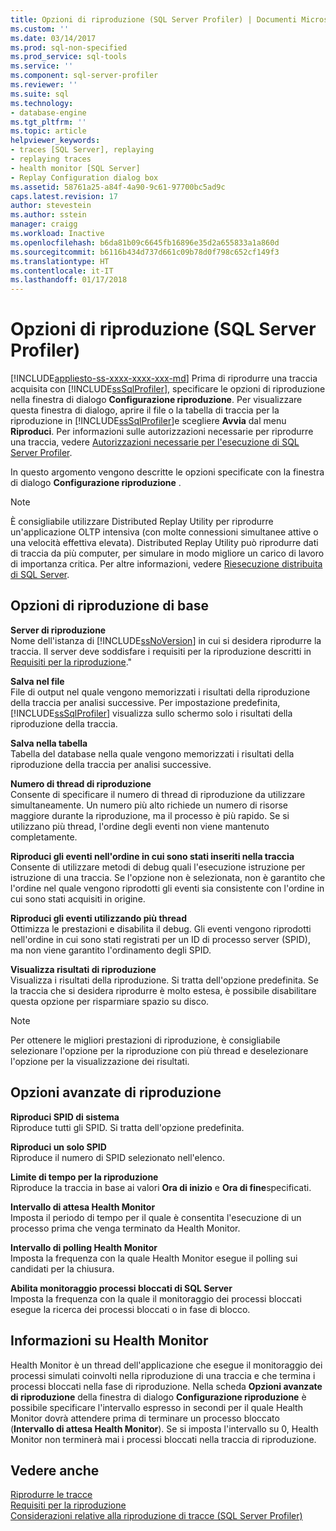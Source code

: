 ```yaml
---
title: Opzioni di riproduzione (SQL Server Profiler) | Documenti Microsoft
ms.custom: ''
ms.date: 03/14/2017
ms.prod: sql-non-specified
ms.prod_service: sql-tools
ms.service: ''
ms.component: sql-server-profiler
ms.reviewer: ''
ms.suite: sql
ms.technology:
- database-engine
ms.tgt_pltfrm: ''
ms.topic: article
helpviewer_keywords:
- traces [SQL Server], replaying
- replaying traces
- health monitor [SQL Server]
- Replay Configuration dialog box
ms.assetid: 58761a25-a84f-4a90-9c61-97700bc5ad9c
caps.latest.revision: 17
author: stevestein
ms.author: sstein
manager: craigg
ms.workload: Inactive
ms.openlocfilehash: b6da81b09c6645fb16896e35d2a655833a1a860d
ms.sourcegitcommit: b6116b434d737d661c09b78d0f798c652cf149f3
ms.translationtype: HT
ms.contentlocale: it-IT
ms.lasthandoff: 01/17/2018
---
```

# <a name="replay-options-sql-server-profiler"></a>Opzioni di riproduzione (SQL Server Profiler)
[!INCLUDE[appliesto-ss-xxxx-xxxx-xxx-md](../../includes/appliesto-ss-xxxx-xxxx-xxx-md.md)] Prima di riprodurre una traccia acquisita con [!INCLUDE[ssSqlProfiler](../../includes/sssqlprofiler-md.md)], specificare le opzioni di riproduzione nella finestra di dialogo **Configurazione riproduzione**. Per visualizzare questa finestra di dialogo, aprire il file o la tabella di traccia per la riproduzione in [!INCLUDE[ssSqlProfiler](../../includes/sssqlprofiler-md.md)]e scegliere **Avvia** dal menu **Riproduci**. Per informazioni sulle autorizzazioni necessarie per riprodurre una traccia, vedere [Autorizzazioni necessarie per l'esecuzione di SQL Server Profiler](../../tools/sql-server-profiler/permissions-required-to-run-sql-server-profiler.md).  
  
 In questo argomento vengono descritte le opzioni specificate con la finestra di dialogo **Configurazione riproduzione** .  
  
> [!NOTE]  
>  È consigliabile utilizzare Distributed Replay Utility per riprodurre un'applicazione OLTP intensiva (con molte connessioni simultanee attive o una velocità effettiva elevata). Distributed Replay Utility può riprodurre dati di traccia da più computer, per simulare in modo migliore un carico di lavoro di importanza critica. Per altre informazioni, vedere [Riesecuzione distribuita di SQL Server](../../tools/distributed-replay/sql-server-distributed-replay.md).  
  
## <a name="basic-replay-options"></a>Opzioni di riproduzione di base  
 **Server di riproduzione**  
 Nome dell'istanza di [!INCLUDE[ssNoVersion](../../includes/ssnoversion-md.md)] in cui si desidera riprodurre la traccia. Il server deve soddisfare i requisiti per la riproduzione descritti in [Requisiti per la riproduzione](../../tools/sql-server-profiler/replay-requirements.md)."  
  
 **Salva nel file**  
 File di output nel quale vengono memorizzati i risultati della riproduzione della traccia per analisi successive. Per impostazione predefinita, [!INCLUDE[ssSqlProfiler](../../includes/sssqlprofiler-md.md)] visualizza sullo schermo solo i risultati della riproduzione della traccia.  
  
 **Salva nella tabella**  
 Tabella del database nella quale vengono memorizzati i risultati della riproduzione della traccia per analisi successive.  
  
 **Numero di thread di riproduzione**  
 Consente di specificare il numero di thread di riproduzione da utilizzare simultaneamente. Un numero più alto richiede un numero di risorse maggiore durante la riproduzione, ma il processo è più rapido. Se si utilizzano più thread, l'ordine degli eventi non viene mantenuto completamente.  
  
 **Riproduci gli eventi nell'ordine in cui sono stati inseriti nella traccia**  
 Consente di utilizzare metodi di debug quali l'esecuzione istruzione per istruzione di una traccia. Se l'opzione non è selezionata, non è garantito che l'ordine nel quale vengono riprodotti gli eventi sia consistente con l'ordine in cui sono stati acquisiti in origine.  
  
 **Riproduci gli eventi utilizzando più thread**  
 Ottimizza le prestazioni e disabilita il debug. Gli eventi vengono riprodotti nell'ordine in cui sono stati registrati per un ID di processo server (SPID), ma non viene garantito l'ordinamento degli SPID.  
  
 **Visualizza risultati di riproduzione**  
 Visualizza i risultati della riproduzione. Si tratta dell'opzione predefinita. Se la traccia che si desidera riprodurre è molto estesa, è possibile disabilitare questa opzione per risparmiare spazio su disco.  
  
> [!NOTE]  
>  Per ottenere le migliori prestazioni di riproduzione, è consigliabile selezionare l'opzione per la riproduzione con più thread e deselezionare l'opzione per la visualizzazione dei risultati.  
  
## <a name="advanced-replay-options"></a>Opzioni avanzate di riproduzione  
 **Riproduci SPID di sistema**  
 Riproduce tutti gli SPID. Si tratta dell'opzione predefinita.  
  
 **Riproduci un solo SPID**  
 Riproduce il numero di SPID selezionato nell'elenco.  
  
 **Limite di tempo per la riproduzione**  
 Riproduce la traccia in base ai valori **Ora di inizio** e **Ora di fine**specificati.  
  
 **Intervallo di attesa Health Monitor**  
 Imposta il periodo di tempo per il quale è consentita l'esecuzione di un processo prima che venga terminato da Health Monitor.  
  
 **Intervallo di polling Health Monitor**  
 Imposta la frequenza con la quale Health Monitor esegue il polling sui candidati per la chiusura.  
  
 **Abilita monitoraggio processi bloccati di SQL Server**  
 Imposta la frequenza con la quale il monitoraggio dei processi bloccati esegue la ricerca dei processi bloccati o in fase di blocco.  
  
## <a name="about-the-health-monitor"></a>Informazioni su Health Monitor  
 Health Monitor è un thread dell'applicazione che esegue il monitoraggio dei processi simulati coinvolti nella riproduzione di una traccia e che termina i processi bloccati nella fase di riproduzione. Nella scheda **Opzioni avanzate di riproduzione** della finestra di dialogo **Configurazione riproduzione** è possibile specificare l'intervallo espresso in secondi per il quale Health Monitor dovrà attendere prima di terminare un processo bloccato (**Intervallo di attesa Health Monitor**). Se si imposta l'intervallo su 0, Health Monitor non terminerà mai i processi bloccati nella traccia di riproduzione.  
  
## <a name="see-also"></a>Vedere anche  
 [Riprodurre le tracce](../../tools/sql-server-profiler/replay-traces.md)   
 [Requisiti per la riproduzione](../../tools/sql-server-profiler/replay-requirements.md)   
 [Considerazioni relative alla riproduzione di tracce &#40;SQL Server Profiler&#41;](../../tools/sql-server-profiler/considerations-for-replaying-traces-sql-server-profiler.md)  
  
  
